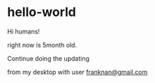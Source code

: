 # hello-world

Hi humans!

right now is 5month old.

Continue doing the updating

from my desktop with user franknan@gmail.com
